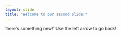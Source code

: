 ```yaml
---
layout: slide
title: "Welcome to our second slide!"
---
```

'here's something new!'
Use the left arrow to go back!
